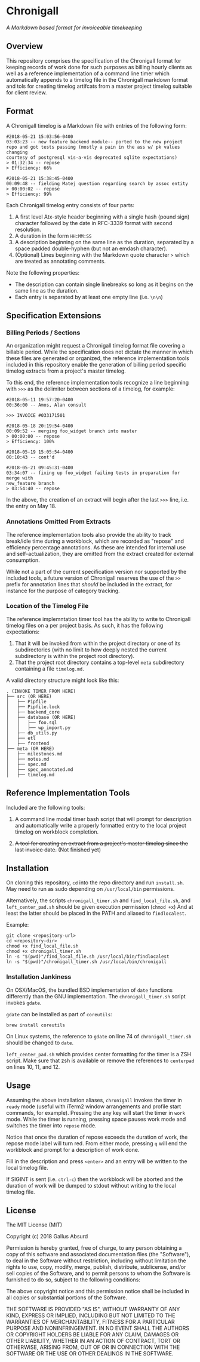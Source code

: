 # Chronigall
*A Markdown based format for invoiceable timekeeping*



## Overview

This repository comprises the specification of the Chronigall format for
keeping records of work done for such purposes as billing hourly clients as
well as a reference implementation of a command line timer which automatically
appends to a timelog file in the Chronigall markdown format and tols for
creating timelog artifcats from a master project timelog suitable for client
review.



## Format

A Chronigall timelog is a Markdown file with entries of the following form:

```
#2018-05-21 15:03:56-0400
03:03:23 -- new feature backend module-- ported to the new project
repo and got tests passing (mostly a pain in the ass w/ pk values changing
courtesy of postgresql vis-a-vis deprecated sqlite expectations)
> 01:32:34 -- repose
> Efficiency: 66%

#2018-05-21 15:38:45-0400
00:09:48 -- fielding Matej question regarding search by assoc entity
> 00:00:02 -- repose
> Efficiency: 99%

```

Each Chronigall timelog entry consists of four parts:

1. A first level Atx-style header beginning with a single hash (pound sign)
   character followed by the date in RFC-3339 format with second resolution.
2. A duration in the form `HH:MM:SS`
3. A description beginning on the same line as the duration, separated by a
   space padded double-hyphen (but not an emdash character).
4. (Optional) Lines beginning with the Markdown quote character `>` which are
   treated as annotating comments.

Note the following properties:

* The description can contain single linebreaks so long as it begins on the
  same line as the duration.
* Each entry is separated by at least one empty line (i.e. `\n\n`)



## Specification Extensions

### Billing Periods / Sections

An organization might request a Chronigall timelog format file covering a
billable period. While the specification does not dictate the manner in which
these files are generated or organized, the reference implementation tools
included in this repository enable the generation of billing period specific
timelog extracts from a project's master timelog.

To this end, the reference implementation tools recognize a line beginning with
`>>>` as the delimiter between sections of a timelog, for example:

```
#2018-05-11 19:57:20-0400
00:36:00 -- Amos, Alan consult

>>> INVOICE #033171501

#2018-05-18 20:19:54-0400
00:09:52 -- merging foo_widget branch into master
> 00:00:00 -- repose
> Efficiency: 100%

#2018-05-19 15:05:54-0400
00:10:43 -- cont'd

#2018-05-21 09:45:31-0400
03:34:07 -- fixing up foo_widget failing tests in preparation for merge with
new_feature branch
> 03:54:40 -- repose

```

In the above, the creation of an extract will begin after the last `>>>` line,
i.e. the entry on May 18.


### Annotations Omitted From Extracts

The reference implementation tools also provide the ability to track break/idle
time during a workblock, which are recorded as "repose" and efficiency
percentage annotations. As these are intended for internal use and
self-actualization, they are omitted from the extract created for external
consumption.

While not a part of the current specification version nor supported by the
included tools, a future version of Chronigall reserves the use of the `>>`
prefix for annotation lines that *should* be included in the extract, for
instance for the purpose of category tracking.


### Location of the Timelog File

The reference implemntation timer tool has the ability to write to Chronigall
timelog files on a per project basis. As such, it has the following
expectations:

1. That it will be invoked from within the project directory or one of its
   subdirectories (with no limit to how deeply nested the current subdirectory
   is within the project root directory).
2. That the project root directory contains a top-level `meta` subdirectory
   containing a file `timelog.md`.

A valid directory structure might look like this:

```
. (INVOKE TIMER FROM HERE)
├── src (OR HERE)
│   ├── Pipfile
│   ├── Pipfile.lock
│   ├── backend_core
│   ├── database (OR HERE)
│   │   ├── foo.sql
│   │   ├── wp_import.py
│   ├── db_utils.py
│   ├── etl
│   ├── frontend
├── meta (OR HERE)
│   ├── milestones.md
│   ├── notes.md
│   ├── spec.md
│   ├── spec_annotated.md
│   ├── timelog.md

```



## Reference Implementation Tools

Included are the following tools:

1. A command line modal timer bash script that will prompt for description and
   automatically write a properly formatted entry to the local project timelog
   on workblock completion.

3. ~~A tool for creating an extract from a project's master timelog since the
   last invoice date.~~ (Not finished yet)


## Installation

On cloning this repository, `cd` into the repo directory and run `install.sh`.
May need to run as sudo depending on `/usr/local/bin` permissions.

Alternatively, the scripts `chronigall_timer.sh` and
`find_local_file.sh`, and `left_center_pad.sh` should be given execution
permission (`chmod +x`) And at least the latter should be placed in the PATH
and aliased to `findlocalest`.

Example:

```
git clone <repository-url>
cd <repository-dir>
chmod +x find_local_file.sh
chmod +x chronigall_timer.sh
ln -s "$(pwd)"/find_local_file.sh /usr/local/bin/findlocalest
ln -s "$(pwd)"/chronigall_timer.sh /usr/local/bin/chronigall

```

### Installation Jankiness

On OSX/MacOS, the bundled BSD implementation of `date` functions differently
than the GNU implementation. The `chronigall_timer.sh` script invokes `gdate`.

`gdate` can be installed as part of `coreutils`:

`brew install coreutils`

On Linux systems, the reference to `gdate` on line 74 of `chronigall_timer.sh`
should be changed to `date`.

`left_center_pad.sh` which provides center formatting for the timer is a ZSH
script. Make sure that zsh is available or remove the references to `centerpad`
on lines 10, 11, and 12.



## Usage

Assuming the above installation aliases, `chronigall` invokes the timer in
`ready` mode (useful with iTerm2 window arrangements and profile start
commands, for example). Pressing the any key will start the timer in `work`
mode. While the timer is running, pressing space pauses work mode and switches
the timer into `repose` mode.

Notice that once the duration of repose exceeds the duration of work, the
repose mode label will turn red. From either mode, pressing `q` will end the
workblock and prompt for a description of work done.

Fill in the description and press `<enter>` and an entry will be written to
the local timelog file.

If SIGINT is sent (i.e. `ctrl-c`) then the workblock will be aborted and the
duration of work will be dumped to stdout without writing to the local timelog
file.



## License

The MIT License (MIT)

Copyright (c) 2018 Gallus Absurd

Permission is hereby granted, free of charge, to any person obtaining a copy of
this software and associated documentation files (the "Software"), to deal in
the Software without restriction, including without limitation the rights to
use, copy, modify, merge, publish, distribute, sublicense, and/or sell copies
of the Software, and to permit persons to whom the Software is furnished to do
so, subject to the following conditions:

The above copyright notice and this permission notice shall be included in all
copies or substantial portions of the Software.

THE SOFTWARE IS PROVIDED "AS IS", WITHOUT WARRANTY OF ANY KIND, EXPRESS OR
IMPLIED, INCLUDING BUT NOT LIMITED TO THE WARRANTIES OF MERCHANTABILITY,
FITNESS FOR A PARTICULAR PURPOSE AND NONINFRINGEMENT. IN NO EVENT SHALL THE
AUTHORS OR COPYRIGHT HOLDERS BE LIABLE FOR ANY CLAIM, DAMAGES OR OTHER
LIABILITY, WHETHER IN AN ACTION OF CONTRACT, TORT OR OTHERWISE, ARISING FROM,
OUT OF OR IN CONNECTION WITH THE SOFTWARE OR THE USE OR OTHER DEALINGS IN THE
SOFTWARE.
